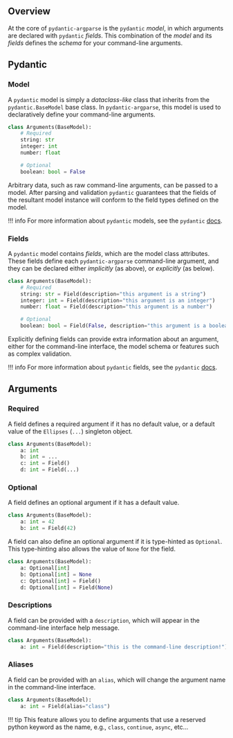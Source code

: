 ## Overview
At the core of `pydantic-argparse` is the `pydantic` *model*, in which
arguments are declared with `pydantic` *fields*. This combination of the
*model* and its *fields* defines the *schema* for your command-line arguments.

## Pydantic
### Model
A `pydantic` model is simply a *dataclass-like* class that inherits from the
`pydantic.BaseModel` base class. In `pydantic-argparse`, this model is used to
declaratively define your command-line arguments.

```python
class Arguments(BaseModel):
    # Required
    string: str
    integer: int
    number: float

    # Optional
    boolean: bool = False
```

Arbitrary data, such as raw command-line arguments, can be passed to a model.
After parsing and validation `pydantic` guarantees that the fields of the
resultant model instance will conform to the field types defined on the model.

!!! info
    For more information about `pydantic` models, see the `pydantic` [docs][1].

### Fields
A `pydantic` model contains *fields*, which are the model class attributes.
These fields define each `pydantic-argparse` command-line argument, and they
can be declared either *implicitly* (as above), or *explicitly* (as below).

```python
class Arguments(BaseModel):
    # Required
    string: str = Field(description="this argument is a string")
    integer: int = Field(description="this argument is an integer")
    number: float = Field(description="this argument is a number")

    # Optional
    boolean: bool = Field(False, description="this argument is a boolean")
```

Explicitly defining fields can provide extra information about an argument,
either for the command-line interface, the model schema or features such as
complex validation.

!!! info
    For more information about `pydantic` fields, see the `pydantic` [docs][2].

## Arguments
### Required
A field defines a required argument if it has no default value, or a default
value of the `Ellipses` (`...`) singleton object.

```python
class Arguments(BaseModel):
    a: int
    b: int = ...
    c: int = Field()
    d: int = Field(...)
```

### Optional
A field defines an optional argument if it has a default value.

```python
class Arguments(BaseModel):
    a: int = 42
    b: int = Field(42)
```

A field can also define an optional argument if it is type-hinted as
`Optional`. This type-hinting also allows the value of `None` for the field.

```python
class Arguments(BaseModel):
    a: Optional[int]
    b: Optional[int] = None
    c: Optional[int] = Field()
    d: Optional[int] = Field(None)
```

### Descriptions
A field can be provided with a `description`, which will appear in the
command-line interface help message.

```python
class Arguments(BaseModel):
    a: int = Field(description="this is the command-line description!")
```

### Aliases
A field can be provided with an `alias`, which will change the argument name in
the command-line interface.

```python
class Arguments(BaseModel):
    a: int = Field(alias="class")
```

!!! tip
    This feature allows you to define arguments that use a reserved python
    keyword as the name, e.g., `class`, `continue`, `async`, etc...

<!--- Reference -->
[1]: https://pydantic-docs.helpmanual.io/usage/models/
[2]: https://pydantic-docs.helpmanual.io/usage/schema/#field-customization
